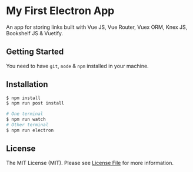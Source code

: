 # My First Electron App

An app for storing links built with Vue JS, Vue Router, Vuex ORM, Knex JS, Bookshelf JS & Vuetify. 

## Getting Started

You need to have `git`, `node` & `npm` installed in your machine.

## Installation

```bash
$ npm install
$ npm run post install

# One terminal
$ npm run watch
# Other terminal
$ npm run electron
```

## License

The MIT License (MIT). Please see [License File](LICENSE.md) for more information.